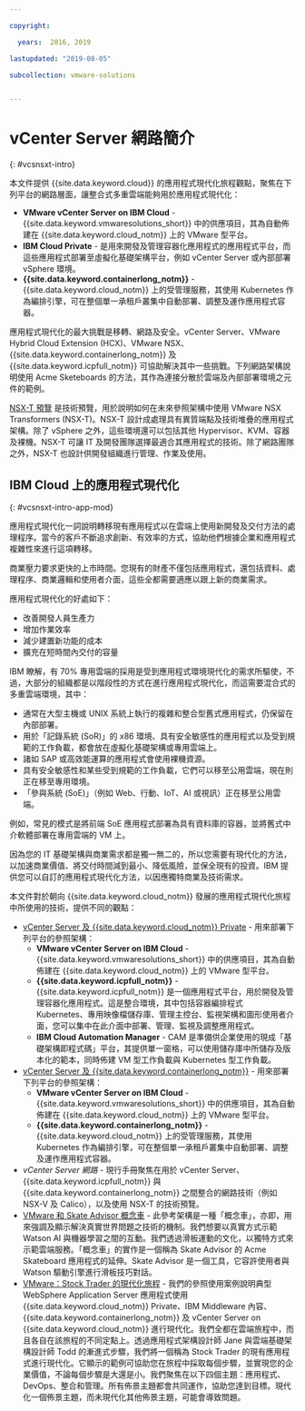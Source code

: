 ```yaml
---

copyright:

  years:  2016, 2019

lastupdated: "2019-08-05"

subcollection: vmware-solutions


---
```


# vCenter Server 網路簡介
{: #vcsnsxt-intro}

本文件提供 {{site.data.keyword.cloud}} 的應用程式現代化旅程觀點，聚焦在下列平台的網路層面，讓整合式多重雲端能夠用於應用程式現代化：

- **VMware vCenter Server on IBM Cloud** - {{site.data.keyword.vmwaresolutions_short}} 中的供應項目，其為自動佈建在 {{site.data.keyword.cloud_notm}} 上的 VMware 型平台。
- **IBM Cloud Private** - 是用來開發及管理容器化應用程式的應用程式平台，而這些應用程式部署至虛擬化基礎架構平台，例如 vCenter Server 或內部部署 vSphere 環境。
- **{{site.data.keyword.containerlong_notm}}** - {{site.data.keyword.cloud_notm}} 上的受管理服務，其使用 Kubernetes 作為編排引擎，可在整個單一承租戶叢集中自動部署、調整及運作應用程式容器。

應用程式現代化的最大挑戰是移轉、網路及安全。vCenter Server、VMware Hybrid Cloud Extension (HCX)、VMware NSX、{{site.data.keyword.containerlong_notm}} 及 {{site.data.keyword.icpfull_notm}} 可協助解決其中一些挑戰。下列網路架構說明使用 Acme Sketeboards 的方法，其作為連接分散於雲端及內部部署環境之元件的範例。

[NSX-T 預覽](/docs/services/vmwaresolutions/archiref/vcsnsxt?topic=vmware-solutions-vcsnsxt-techpreview) 是技術預覽，用於說明如何在未來參照架構中使用 VMware NSX Transformers (NSX-T)。NSX-T 設計成處理具有異質端點及技術堆疊的應用程式架構。除了 vSphere 之外，這些環境還可以包括其他 Hypervisor、KVM、容器及裸機。NSX-T 可讓 IT 及開發團隊選擇最適合其應用程式的技術。除了網路團隊之外，NSX-T 也設計供開發組織進行管理、作業及使用。

## IBM Cloud 上的應用程式現代化
{: #vcsnsxt-intro-app-mod}

應用程式現代化一詞說明轉移現有應用程式以在雲端上使用新開發及交付方法的處理程序。當今的客戶不斷追求創新、有效率的方式，協助他們根據企業和應用程式複雜性來進行這項轉移。

商業壓力要求更快的上市時間。您現有的財產不僅包括應用程式，還包括資料、處理程序、商業邏輯和使用者介面，這些全都需要適應以跟上新的商業需求。

應用程式現代化的好處如下：

- 改善開發人員生產力
- 增加作業效率
- 減少建置新功能的成本
- 擴充在短時間內交付的容量

IBM 瞭解，有 70% 專用雲端的採用是受到應用程式環境現代化的需求所驅使，不過，大部分的組織都是以階段性的方式在進行應用程式現代化，而這需要混合式的多重雲端環境，其中：

- 通常在大型主機或 UNIX 系統上執行的複雜和整合型舊式應用程式，仍保留在內部部署。
- 用於「記錄系統 (SoR)」的 x86 環境、具有安全敏感性的應用程式以及受到規範的工作負載，都會放在虛擬化基礎架構或專用雲端上。
- 諸如 SAP 或高效能運算的應用程式會使用裸機資源。
- 具有安全敏感性和某些受到規範的工作負載，它們可以移至公用雲端，現在則正在移至專用環境。
- 「參與系統 (SoE)」（例如 Web、行動、IoT、AI 或視訊）正在移至公用雲端。

例如，常見的模式是將前端 SoE 應用程式部署為具有資料庫的容器，並將舊式中介軟體部署在專用雲端的 VM 上。

因為您的 IT 基礎架構與商業需求都是獨一無二的，所以您需要有現代化的方法，以加速商業價值、將交付時間減到最小、降低風險，並保全現有的投資。IBM 提供您可以自訂的應用程式現代化方法，以因應獨特商業及技術需求。

本文件對於朝向 {{site.data.keyword.cloud_notm}} 發展的應用程式現代化旅程中所使用的技術，提供不同的觀點：

* [vCenter Server 及 {{site.data.keyword.cloud_notm}} Private](/docs/services/vmwaresolutions/archiref/vcsicp?topic=vmware-solutions-vcsicp-intro) - 用來部署下列平台的參照架構：
   - **VMware vCenter Server on IBM Cloud** - {{site.data.keyword.vmwaresolutions_short}} 中的供應項目，其為自動佈建在 {{site.data.keyword.cloud_notm}} 上的 VMware 型平台。
   - **{{site.data.keyword.icpfull_notm}}** - {{site.data.keyword.icpfull_notm}} 是一個應用程式平台，用於開發及管理容器化應用程式。這是整合環境，其中包括容器編排程式 Kubernetes、專用映像檔儲存庫、管理主控台、監視架構和圖形使用者介面，您可以集中在此介面中部署、管理、監視及調整應用程式。
   - **IBM Cloud Automation Manager** - CAM 是準備供企業使用的現成「基礎架構即程式碼」平台，其提供單一窗格，可以使用儲存庫中所儲存及版本化的範本，同時佈建 VM 型工作負載與 Kubernetes 型工作負載。
* [vCenter Server 及 {{site.data.keyword.containerlong_notm}}](/docs/services/vmwaresolutions/archiref/vcsiks?topic=vmware-solutions-vcsiks-intro) - 用來部署下列平台的參照架構：
   - **VMware vCenter Server on IBM Cloud** - {{site.data.keyword.vmwaresolutions_short}} 中的供應項目，其為自動佈建在 {{site.data.keyword.cloud_notm}} 上的 VMware 型平台。
   - **{{site.data.keyword.containerlong_notm}}** - {{site.data.keyword.cloud_notm}} 上的受管理服務，其使用 Kubernetes 作為編排引擎，可在整個單一承租戶叢集中自動部署、調整及運作應用程式容器。
* _vCenter Server 網路_ - 現行手冊聚焦在用於 vCenter Server、{{site.data.keyword.icpfull_notm}} 與 {{site.data.keyword.containerlong_notm}} 之間整合的網路技術（例如 NSX-V 及 Calico），以及使用 NSX-T 的技術預覽。
* [VMware 和 Skate Advisor 概念車](/docs/services/vmwaresolutions/archiref/vcscar?topic=vmware-solutions-vcscar-intro) - 此參考架構是一種「概念車」，亦即，用來強調及顯示解決真實世界問題之技術的機制。我們想要以真實方式示範 Watson AI 與機器學習之間的互動。我們透過滑板運動的文化，以獨特方式來示範雲端服務。「概念車」的實作是一個稱為 Skate Advisor 的 Acme Skateboard 應用程式的延伸。Skate Advisor 是一個工具，它容許使用者與 Watson 驅動引擎進行滑板技巧對話。
* [VMware：Stock Trader 的現代化旅程](/docs/services/vmwaresolutions/archiref/vcscontent?topic=vmware-solutions-vcscontent-modjourney) - 我們的參照使用案例說明典型 WebSphere Application Server 應用程式使用 {{site.data.keyword.cloud_notm}} Private、IBM Middleware 內容、{{site.data.keyword.containerlong_notm}} 及 vCenter Server on {{site.data.keyword.cloud_notm}} 進行現代化。我們全都在雲端旅程中，而且各自在該旅程的不同定點上。透過應用程式架構設計師 Jane 與雲端基礎架構設計師 Todd 的漸進式步驟，我們將一個稱為 Stock Trader 的現有應用程式進行現代化。它顯示的範例可協助您在旅程中採取每個步驟，並實現您的企業價值，不論每個步驟是大還是小。我們聚焦在以下四個主題：應用程式、DevOps、整合和管理。所有佈景主題都會共同運作，協助您達到目標。現代化一個佈景主題，而未現代化其他佈景主題，可能會導致問題。
